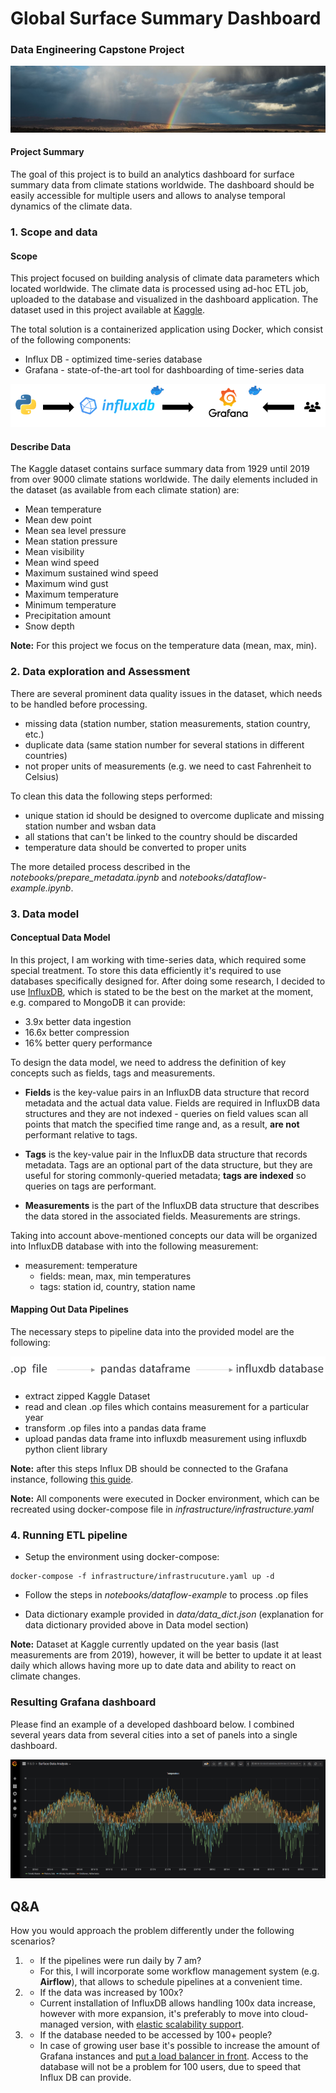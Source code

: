 # Global Surface Summary Dashboard

### Data Engineering Capstone Project

![](img/dataset-cover.jpg)


#### Project Summary

The goal of this project is to build an analytics dashboard for surface summary
data from climate stations worldwide. The dashboard should be easily accessible
for multiple users and allows to analyse temporal dynamics of the climate data.


### 1. Scope and data

#### Scope

This project focused on building analysis of climate data parameters which located
worldwide. The climate data is processed using ad-hoc ETL job, uploaded to the database and
visualized in the dashboard application. The dataset used in this project available
at [Kaggle](https://www.kaggle.com/noaa/noaa-global-surface-summary-of-the-day).

The total solution is a containerized application using Docker, which consist of the following components:
- Influx DB - optimized time-series database
- Grafana - state-of-the-art tool for dashboarding of time-series data

![](img/etl_schema.png)

#### Describe Data

The Kaggle dataset contains surface summary data from 1929 until 2019 from over 9000
climate stations worldwide. The daily elements included in the dataset
(as available from each climate station) are:

- Mean temperature
- Mean dew point
- Mean sea level pressure
- Mean station pressure
- Mean visibility
- Mean wind speed
- Maximum sustained wind speed
- Maximum wind gust
- Maximum temperature
- Minimum temperature
- Precipitation amount
- Snow depth

**Note:** For this project we focus on the temperature data (mean, max, min).


### 2. Data exploration and Assessment

There are several prominent data quality issues in the dataset, which needs to
be handled before processing.

- missing data (station number, station measurements, station country, etc.)
- duplicate data (same station number for several stations in different countries)
- not proper units of measurements (e.g. we need to cast Fahrenheit to Celsius)

To clean this data the following steps performed:

- unique station id should be designed to overcome duplicate and missing station number and wsban data
- all stations that can't be linked to the country should be discarded
- temperature data should be converted to proper units

The more detailed process described in the *notebooks/prepare_metadata.ipynb* and
*notebooks/dataflow-example.ipynb*.


### 3. Data model

#### Conceptual Data Model

In this project, I am working with time-series data, which required some special
treatment. To store this data efficiently it's required to use databases
specifically designed for. After doing some research, I decided to use
[InfluxDB](https://docs.influxdata.com/influxdb/v1.8/), which
is stated to be the best on the market at the moment, e.g. compared to MongoDB
it can provide:

- 3.9x better data ingestion
- 16.6x better compression
- 16% better query performance

To design the data model, we need to address the definition of key concepts
such as fields, tags and measurements.

- **Fields** is the key-value pairs in an InfluxDB data structure that record
metadata and the actual data value. Fields are required in InfluxDB data structures
and they are not indexed - queries on field values scan all points that match the
specified time range and, as a result, **are not** performant relative to tags.

- **Tags** is the key-value pair in the InfluxDB data structure that records
metadata. Tags are an optional part of the data structure, but they are useful
for storing commonly-queried metadata; **tags are indexed** so queries on tags
are performant.

- **Measurements** is the part of the InfluxDB data structure that describes
the data stored in the associated fields. Measurements are strings.

Taking into account above-mentioned concepts our data will be organized into
InfluxDB database with into the following measurement:

- measurement: temperature
    - fields: mean, max, min temperatures
    - tags: station id, country, station name

#### Mapping Out Data Pipelines

The necessary steps to pipeline data into the provided model are the following:

![](img/data-flow.png)

- extract zipped Kaggle Dataset
- read and clean .op files which contains measurement for a particular year
- transform .op files into a pandas data frame
- upload pandas data frame into influxdb measurement using influxdb python client library

**Note:** after this steps Influx DB should be connected to the Grafana instance,
following [this guide](https://grafana.com/docs/grafana/latest/features/datasources/influxdb/).

**Note:** All components were executed in Docker environment, which can be recreated
using docker-compose file in *infrastructure/infrastructure.yaml*


### 4. Running ETL pipeline

- Setup the environment using docker-compose:

```
docker-compose -f infrastructure/infrastrucuture.yaml up -d
```

- Follow the steps in *notebooks/dataflow-example* to process .op files

- Data dictionary example provided in *data/data_dict.json*
(explanation for data dictionary provided above in Data model section)

**Note:** Dataset at Kaggle currently updated on the year basis (last measurements are from 2019),
however, it will be better to update it at least daily which allows having more
up to date data and ability to react on climate changes.


### Resulting Grafana dashboard

Please find an example of a developed dashboard below. I combined several years
data from several cities into a set of panels into a single dashboard.

![](img/dashboard-example.jpg)


## Q&A

How you would approach the problem differently under the following scenarios?

1. - If the pipelines were run daily by 7 am?
   - For this, I will incorporate some workflow management system
   (e.g. **Airflow**), that allows to schedule pipelines at a convenient time.

2. - If the data was increased by 100x?
   - Current installation of InfluxDB allows handling 100x data increase, however
   with more expansion, it's preferably to move into cloud-managed version,
   with [elastic scalability support](https://www.influxdata.com/products/influxdb-cloud/).

3. - If the database needed to be accessed by 100+ people?
   - In case of growing user base it's possible to increase the amount of Grafana instances and [put a load balancer in front](https://grafana.com/docs/grafana/latest/administration/set-up-for-high-availability/).
   Access to the database will not be a problem for 100 users, due to speed that Influx DB can provide.
